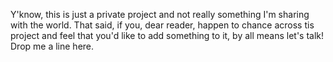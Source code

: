 Y'know, this is just a private project and not really something I'm sharing with the world. That said, if you, dear reader, happen to chance across tis project and feel that you'd like to add something to it, by all means let's talk! Drop me a line here.
